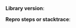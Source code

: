 <!--
Thanks for using AutoDispose. Before you create an issue, please consider the following points to help us best diagnose the issue.
Feel free to remove any irrelevant parts that you know are not related to the issue.
Any HTML comment like this will be stripped when rendering markdown, no need to delete them.
-->

<!-- Please include the library version number, including the minor and patch version (like `1.0.0`), in the issue text. -->
**Library version**:

<!-- If you think you found a bug, please include a code sample that reproduces the problem. A stacktrace alone is ok too, but may not contain enough context for us to deduce the issue from. -->
**Repro steps or stacktrace**:
